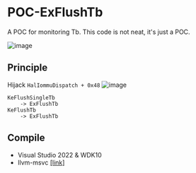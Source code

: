 # POC-ExFlushTb
A POC for monitoring Tb. This code is not neat, it's just a POC.

![image](https://github.com/backengineering/POC-ExFlushTb/assets/13917777/969792a5-7c6d-4e43-afba-71b56eabd5bc)

## Principle
Hijack ``HalIommuDispatch + 0x48``
![image](https://github.com/backengineering/POC-ExFlushTb/assets/13917777/e4ac4eb9-0b0d-450a-ae19-76854264dfcf)
```
KeFlushSingleTb
    -> ExFlushTb
KeFlushTb
    -> ExFlushTb
```

## Compile
- Visual Studio 2022 & WDK10
- llvm-msvc [[link]](https://github.com/backengineering/llvm-msvc/releases)
